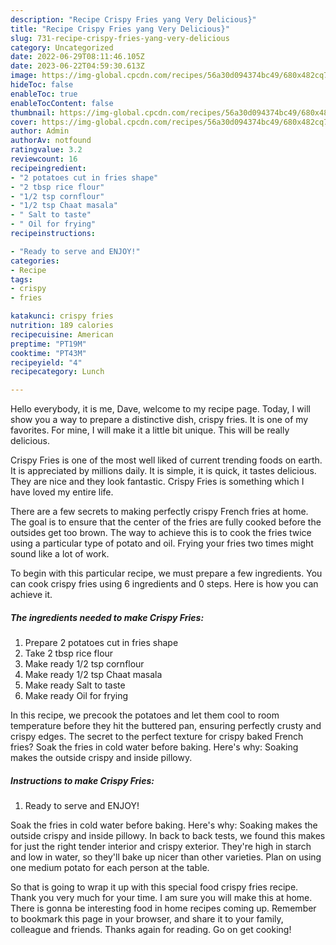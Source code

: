 ```yaml
---
description: "Recipe Crispy Fries yang Very Delicious}"
title: "Recipe Crispy Fries yang Very Delicious}"
slug: 731-recipe-crispy-fries-yang-very-delicious
category: Uncategorized
date: 2022-06-29T08:11:46.105Z
date: 2023-06-22T04:59:30.613Z
image: https://img-global.cpcdn.com/recipes/56a30d094374bc49/680x482cq70/crispy-fries-recipe-main-photo.jpg
hideToc: false
enableToc: true
enableTocContent: false
thumbnail: https://img-global.cpcdn.com/recipes/56a30d094374bc49/680x482cq70/crispy-fries-recipe-main-photo.jpg
cover: https://img-global.cpcdn.com/recipes/56a30d094374bc49/680x482cq70/crispy-fries-recipe-main-photo.jpg
author: Admin
authorAv: notfound
ratingvalue: 3.2
reviewcount: 16
recipeingredient:
- "2 potatoes cut in fries shape"
- "2 tbsp rice flour"
- "1/2 tsp cornflour"
- "1/2 tsp Chaat masala"
- " Salt to taste"
- " Oil for frying"
recipeinstructions:

- "Ready to serve and ENJOY!"
categories:
- Recipe
tags:
- crispy
- fries

katakunci: crispy fries 
nutrition: 189 calories
recipecuisine: American
preptime: "PT19M"
cooktime: "PT43M"
recipeyield: "4"
recipecategory: Lunch

---
```



Hello everybody, it is me, Dave, welcome to my recipe page. Today, I will show you a way to prepare a distinctive dish, crispy fries. It is one of my favorites. For mine, I will make it a little bit unique. This will be really delicious.

Crispy Fries is one of the most well liked of current trending foods on earth. It is appreciated by millions daily. It is simple, it is quick, it tastes delicious. They are nice and they look fantastic. Crispy Fries is something which I have loved my entire life.

There are a few secrets to making perfectly crispy French fries at home. The goal is to ensure that the center of the fries are fully cooked before the outsides get too brown. The way to achieve this is to cook the fries twice using a particular type of potato and oil. Frying your fries two times might sound like a lot of work.


To begin with this particular recipe, we must prepare a few ingredients. You can cook crispy fries using 6 ingredients and 0 steps. Here is how you can achieve it.

<!--inarticleads1-->

##### The ingredients needed to make Crispy Fries:

1. Prepare 2 potatoes cut in fries shape
1. Take 2 tbsp rice flour
1. Make ready 1/2 tsp cornflour
1. Make ready 1/2 tsp Chaat masala
1. Make ready  Salt to taste
1. Make ready  Oil for frying


In this recipe, we precook the potatoes and let them cool to room temperature before they hit the buttered pan, ensuring perfectly crusty and crispy edges. The secret to the perfect texture for crispy baked French fries? Soak the fries in cold water before baking. Here&#39;s why: Soaking makes the outside crispy and inside pillowy. 

<!--inarticleads2-->

##### Instructions to make Crispy Fries:


1. Ready to serve and ENJOY!

Soak the fries in cold water before baking. Here&#39;s why: Soaking makes the outside crispy and inside pillowy. In back to back tests, we found this makes for just the right tender interior and crispy exterior. They&#39;re high in starch and low in water, so they&#39;ll bake up nicer than other varieties. Plan on using one medium potato for each person at the table. 

So that is going to wrap it up with this special food crispy fries recipe. Thank you very much for your time. I am sure you will make this at home. There is gonna be interesting food in home recipes coming up. Remember to bookmark this page in your browser, and share it to your family, colleague and friends. Thanks again for reading. Go on get cooking!
